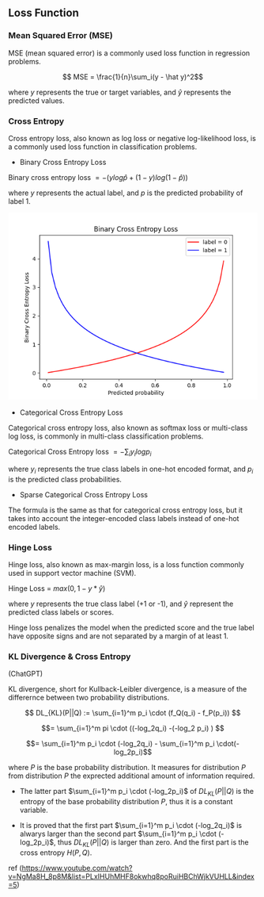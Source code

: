 ## Loss Function

### Mean Squared Error (MSE)

MSE (mean squared error) is a commonly used loss function in regression problems. 

$$ MSE = \frac{1}{n}\sum_i(y - \hat y)^2$$

where $y$ represents the true or target variables, and $\hat y$ represents the predicted values.



### Cross Entropy

Cross entropy loss, also known as log loss or negative log-likelihood loss, is a commonly used loss function in classification problems.
    
* Binary Cross Entropy Loss

Binary cross entropy loss $= -(ylog {\hat p} + (1-y)log(1-\hat p))$

where $y$ represents the actual label, and $p$ is the predicted probability of label 1. 

![](figures/binary_crossentropy_loss.png)


* Categorical Cross Entropy Loss

Categorical cross entropy loss, also known as softmax loss or multi-class log loss, is commonly in multi-class classification problems.

Categorical Cross Entropy loss $= -\sum_i y_ilogp_i$

where $y_i$ represents the true class labels in one-hot encoded format, and $p_i$ is the predicted class probabilities.

* Sparse Categorical Cross Entropy Loss

The formula is the same as that for categorical cross entropy loss, but it takes into account the integer-encoded class labels instead of one-hot encoded labels.

### Hinge Loss

Hinge loss, also known as max-margin loss, is a loss function commonly used in support vector machine (SVM).

Hinge Loss = $max(0, 1- y * \hat y)$

where $y$ represents the true class label (+1 or -1), and $\hat y$ represent the predicted class labels or scores.

Hinge loss penalizes the model when the predicted score and the true label have opposite signs and are not separated by a margin of at least 1.


### KL Divergence & Cross Entropy

(ChatGPT)

KL divergence, short for Kullback-Leibler divergence, is a measure of the differernce between two probability distributions. 


$$ DL_{KL}(P||Q) := \sum_{i=1}^m p_i \cdot (f_Q(q_i) - f_P(p_i)) $$

$$= \sum_{i=1}^m pi \cdot ((-log_2q_i) -(-log_2 p_i) ) $$

$$= \sum_{i=1}^m p_i \cdot (-log_2q_i) - \sum_{i=1}^m p_i \cdot(-log_2p_i)$$ 

where $P$ is the base probability distribution. It measures for distribution $P$ from distribution $P$ the exprected additional amount of information required.


- The latter part $\sum_{i=1}^m p_i \cdot (-log_2p_i)$ of $DL_{KL}(P||Q)$ is the entropy of the base probability distribution $P$, thus it is a constant variable.

- It is proved that the first part $\sum_{i=1}^m p_i \cdot (-log_2q_i)$ is alwarys larger than the second part $\sum_{i=1}^m p_i \cdot (-log_2p_i)$, thus $DL_{KL}(P||Q)$ is larger than zero. And the first part is the cross entropy $H(P, Q)$.


ref (https://www.youtube.com/watch?v=NgMa8H_8p8M&list=PLxIHUhMHF8okwhq8poRuiHBChWjkVUHLL&index=5)


